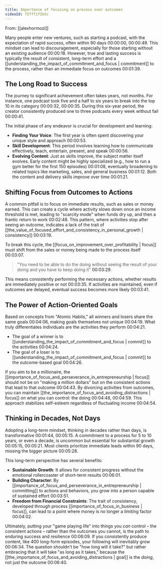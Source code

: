 ```yaml
---
title: Importance of focusing on process over outcomes
videoId: 7ITff1fIbSc
---
```


From: [[alexhormozi]] <br/> 

Many people enter new ventures, such as starting a podcast, with the expectation of rapid success, often within 90 days <a class="yt-timestamp" data-t="00:00:00">00:00:00</a>, <a class="yt-timestamp" data-t="00:00:49">00:00:49</a>. This mindset can lead to discouragement, especially for those starting without an existing audience <a class="yt-timestamp" data-t="00:00:18">00:00:18</a>. However, true and lasting success is typically the result of consistent, long-term effort and a [[understanding_the_impact_of_commitment_and_focus | commitment]] to the process, rather than an immediate focus on outcomes <a class="yt-timestamp" data-t="00:01:39">00:01:39</a>.

## The Long Road to Success

The journey to significant achievement often takes years, not months. For instance, one podcast took five and a half to six years to break into the top 10 in its category <a class="yt-timestamp" data-t="00:00:32">00:00:32</a>, <a class="yt-timestamp" data-t="00:00:35">00:00:35</a>. During this six-year period, the creator consistently produced one to three podcasts every week without fail <a class="yt-timestamp" data-t="00:00:41">00:00:41</a>.

The initial phase of any endeavor is crucial for development and learning:
*   **Finding Your Voice**: The first year is often spent discovering your unique style and approach <a class="yt-timestamp" data-t="00:00:53">00:00:53</a>.
*   **Skill Development**: This period involves learning how to communicate effectively, teach, entertain, present, and speak <a class="yt-timestamp" data-t="00:00:56">00:00:56</a>.
*   **Evolving Content**: Just as skills improve, the subject matter itself evolves. Early content might be highly specialized (e.g., how to run a gym better for the first 150 episodes) <a class="yt-timestamp" data-t="00:01:08">00:01:08</a>, eventually broadening to related topics like marketing, sales, and general business <a class="yt-timestamp" data-t="00:01:12">00:01:12</a>. Both the content and delivery skills improve over time <a class="yt-timestamp" data-t="00:01:21">00:01:21</a>.

## Shifting Focus from Outcomes to Actions

A common pitfall is to focus on immediate results, such as sales or money earned. This can create a cycle where activity slows down once an income threshold is met, leading to "scarcity mode" when funds dry up, and then a frantic return to work <a class="yt-timestamp" data-t="00:02:48">00:02:48</a>. This pattern, where activities stop after seeing an outcome, indicates a lack of the trait of [[the_value_of_focused_effort_and_consistency_in_personal_growth | consistency]] <a class="yt-timestamp" data-t="00:03:19">00:03:19</a>.

To break this cycle, the [[focus_on_improvement_over_profitability | focus]] must shift from the sales or money being made to the process itself <a class="yt-timestamp" data-t="00:03:07">00:03:07</a>.

> "You need to be able to do the doing without seeing the result of your doing and you have to keep doing it" <a class="yt-timestamp" data-t="00:03:29">00:03:29</a>.

This means consistently performing the necessary actions, whether results are immediately positive or not <a class="yt-timestamp" data-t="00:03:35">00:03:35</a>. If activities are maintained, even if outcomes are delayed, eventual success becomes more likely <a class="yt-timestamp" data-t="00:03:41">00:03:41</a>.

## The Power of Action-Oriented Goals

Based on concepts from "Atomic Habits," all winners and losers share the same goals <a class="yt-timestamp" data-t="00:04:06">00:04:06</a>, making goals themselves not unique <a class="yt-timestamp" data-t="00:04:19">00:04:19</a>. What truly differentiates individuals are the activities they perform <a class="yt-timestamp" data-t="00:04:21">00:04:21</a>.

*   The goal of a winner is to [[understanding_the_impact_of_commitment_and_focus | commit]] to the activities <a class="yt-timestamp" data-t="00:04:24">00:04:24</a>.
*   The goal of a loser is to [[understanding_the_impact_of_commitment_and_focus | commit]] to the outcome-based goal <a class="yt-timestamp" data-t="00:04:26">00:04:26</a>.

If you aim to be a millionaire, the [[importance_of_focus_and_perseverance_in_entrepreneurship | focus]] should not be on "making a million dollars" but on the consistent actions that lead to that outcome <a class="yt-timestamp" data-t="00:04:43">00:04:43</a>. By divorcing activities from outcomes, you can maintain [[the_importance_of_focus_and_avoiding_distractions | focus]] on what you can control: the doing <a class="yt-timestamp" data-t="00:04:48">00:04:48</a>, <a class="yt-timestamp" data-t="00:04:59">00:04:59</a>. This approach stabilizes self-esteem regardless of fluctuating income <a class="yt-timestamp" data-t="00:04:54">00:04:54</a>.

## Thinking in Decades, Not Days

Adopting a long-term mindset, thinking in decades rather than days, is transformative <a class="yt-timestamp" data-t="00:01:44">00:01:44</a>, <a class="yt-timestamp" data-t="00:05:15">00:05:15</a>. A commitment to a process for 5 to 10 years, or even a decade, is uncommon but essential for substantial growth <a class="yt-timestamp" data-t="00:05:15">00:05:15</a>, <a class="yt-timestamp" data-t="00:05:21">00:05:21</a>. Most clients prioritize immediate leads within 90 days, missing the bigger picture <a class="yt-timestamp" data-t="00:05:28">00:05:28</a>.

This long-term perspective has several benefits:
*   **Sustainable Growth**: It allows for consistent progress without the emotional rollercoaster of short-term results <a class="yt-timestamp" data-t="00:06:01">00:06:01</a>.
*   **Building Character**: By [[importance_of_focus_and_perseverance_in_entrepreneurship | committing]] to actions and behaviors, you grow into a person capable of sustained effort <a class="yt-timestamp" data-t="00:03:51">00:03:51</a>.
*   **Freedom from Financial Constraints**: The trait of consistency, developed through process [[importance_of_focus_in_business | focus]], can lead to a point where money is no longer a limiting factor <a class="yt-timestamp" data-t="00:04:02">00:04:02</a>.

Ultimately, putting your "game playing life" into things you *can* control – the consistent actions – rather than the outcomes you cannot, is the path to enduring success and resilience <a class="yt-timestamp" data-t="00:06:09">00:06:09</a>. If you consistently produce content, like 400 long-form episodes, your following will inevitably grow <a class="yt-timestamp" data-t="00:06:34">00:06:34</a>. The question shouldn't be "how long will it take?" but rather embracing that it will take "as long as it takes," because the [[the_importance_of_focus_and_avoiding_distractions | goal]] is the *doing*, not just the outcome <a class="yt-timestamp" data-t="00:06:40">00:06:40</a>.